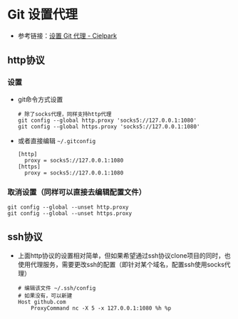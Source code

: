# Git 设置代理

* 参考链接：[设置 Git 代理 - Cielpark](https://imciel.com/2016/06/28/git-proxy/)

## http协议

### 设置

* git命令方式设置
  ```shell
  # 除了socks代理，同样支持http代理
  git config --global http.proxy 'socks5://127.0.0.1:1080'
  git config --global https.proxy 'socks5://127.0.0.1:1080'
  ```

* 或者直接编辑 `~/.gitconfig`
  ```config
  [http]
    proxy = socks5://127.0.0.1:1080
  [https]
    proxy = socks5://127.0.0.1:1080
  ```

### 取消设置（同样可以直接去编辑配置文件）

```shell
git config --global --unset http.proxy
git config --global --unset https.proxy
```

## ssh协议

* 上面http协议的设置相对简单，但如果希望通过ssh协议clone项目的同时，也使用代理服务，需要更改ssh的配置（即针对某个域名，配置ssh使用socks代理）
  ```
  # 编辑该文件 ~/.ssh/config
  # 如果没有，可以新建
  Host github.com
      ProxyCommand nc -X 5 -x 127.0.0.1:1080 %h %p
  ```
